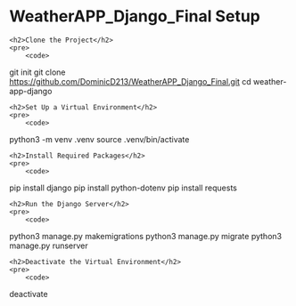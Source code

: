 <!DOCTYPE html>
<html lang="en">
<head>
    <meta charset="UTF-8">
    <meta name="viewport" content="width=device-width, initial-scale=1.0">
    <title>WeatherAPP Django Setup</title>
</head>
<body>
    <h1>WeatherAPP_Django_Final Setup</h1>

    <h2>Clone the Project</h2>
    <pre>
        <code>
git init
git clone https://github.com/DominicD213/WeatherAPP_Django_Final.git
cd weather-app-django
        </code>
    </pre>

    <h2>Set Up a Virtual Environment</h2>
    <pre>
        <code>
python3 -m venv .venv
source .venv/bin/activate
        </code>
    </pre>

    <h2>Install Required Packages</h2>
    <pre>
        <code>
pip install django
pip install python-dotenv
pip install requests
        </code>
    </pre>

    <h2>Run the Django Server</h2>
    <pre>
        <code>
python3 manage.py makemigrations
python3 manage.py migrate
python3 manage.py runserver
        </code>
    </pre>

    <h2>Deactivate the Virtual Environment</h2>
    <pre>
        <code>
deactivate
        </code>
    </pre>
</body>
</html>

